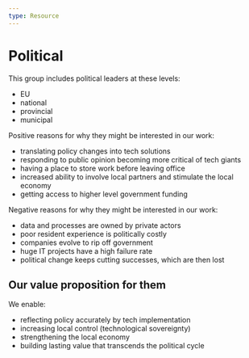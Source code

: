 ```yaml
---
type: Resource
---
```


# Political

This group includes political leaders at these levels:

* EU
* national
* provincial  
* municipal

Positive reasons for why they might be interested in our work:

* translating policy changes into tech solutions
* responding to public opinion becoming more critical of tech giants
* having a place to store work before leaving office
* increased ability to involve local partners and stimulate the local economy
* getting access to higher level government funding

Negative reasons for why they might be interested in our work:

* data and processes are owned by private actors
* poor resident experience is politically costly
* companies evolve to rip off government
* huge IT projects have a high failure rate
* political change keeps cutting successes, which are then lost

## Our value proposition for them

We enable:

* reflecting policy accurately by tech implementation
* increasing local control (technological sovereignty)
* strengthening the local economy
* building lasting value that transcends the political cycle
